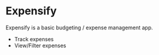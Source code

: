 # Expensify

Expensify is a basic budgeting / expense management app.
- Track expenses
- View/Filter expenses